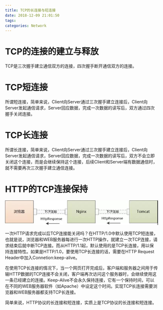```yaml
---
title: TCP的长连接与短连接
date: 2018-12-09 21:01:50
tags:
categories: Network
---
```


# TCP的连接的建立与释放

TCP是三次握手建立通信双方的连接，四次握手断开通信双方的连接。

# TCP短连接

所谓短连接，简单来说，Client向Server通过三次握手建立连接后，Client向Server发起通信请求，Server回应数据，完成一次数据的读写后，双方通过四次握手关闭连接。

# TCP长连接

所谓长连接，简单来说，Client向Server通过三次握手建立连接后，Client向Server发起通信请求，Server回应数据，完成一次数据的读写后，双方不会立即关闭这个连接，而是会继续保持这个连接，后续Client和Server端有数据通信时，就不需要再次三次握手建立通信连接。

# HTTP的TCP连接保持

![](/images/network_keepalive_1_1.jpg)

一次HTTP请求完成以后TCP连接能关闭吗？在HTTP/1.0中默认使用TCP短连接，也就是说，浏览器和WEB服务器每进行一次HTTP操作，就建立一次TCP连接，请求结束后就中断TCP连接。而从HTTP/1.1起，默认使用的是TCP长连接，用以保持连接特性。如果是HTTP/1.0，要使用TCP长连接的话，需要在HTTP Request Header中加入Connetion:keep-alive。

在使用TCP长连接的情况下，当一个网页打开完成后，客户端和服务器之间用于传输HTTP数据的TCP连接不会关闭，客户端再次访问这个服务器时，会继续使用这一条已经建立的连接。Keep-Alive不会永久保持连接，它有一个保持时间，可以在不同的WEB服务器软件（如Apache）中设定这个时间。实现TCP长连接需要浏览器和WEB服务器都支持TCP长连接。

简单来说，HTTP协议的长连接和短连接，实质上是TCP协议的长连接和短连接。
